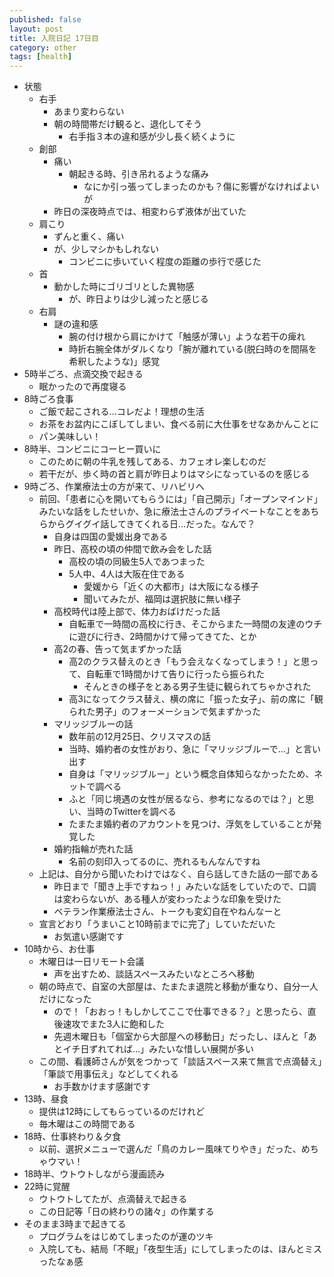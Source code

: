 ```yaml
---
published: false
layout: post
title: 入院日記 17日目
category: other
tags: [health]
---
```


- 状態
  - 右手
    - あまり変わらない
    - 朝の時間帯だけ観ると、退化してそう
      - 右手指３本の違和感が少し長く続くように
  - 創部
    - 痛い
      - 朝起きる時、引き吊れるような痛み
        - なにか引っ張ってしまったのかも？傷に影響がなければよいが
    - 昨日の深夜時点では、相変わらず液体が出ていた
  - 肩こり
    - ずんと重く、痛い
    - が、少しマシかもしれない
      - コンビニに歩いていく程度の距離の歩行で感じた
  - 首
    - 動かした時にゴリゴリとした異物感
      - が、昨日よりは少し減ったと感じる
  - 右肩
    - 謎の違和感
      - 腕の付け根から肩にかけて「触感が薄い」ような若干の痺れ
      - 時折右腕全体がダルくなり「腕が離れている(脱臼時のを間隔を希釈したような)」感覚
- 5時半ごろ、点滴交換で起きる
  - 眠かったので再度寝る
- 8時ごろ食事
  - ご飯で起こされる…コレだよ！理想の生活
  - お茶をお盆内にこぼしてしまい、食べる前に大仕事をせなあかんことに
  - パン美味しい！
- 8時半、コンビニにコーヒー買いに
  - このために朝の牛乳を残してある、カフェオレ楽しむのだ
  - 若干だが、歩く時の首と肩が昨日よりはマシになっているのを感じる
- 9時ごろ、作業療法士の方が来て、リハビリへ
  - 前回、「患者に心を開いてもらうには」「自己開示」「オープンマインド」みたいな話をしたせいか、急に療法士さんのプライベートなことをあちらからグイグイ話してきてくれる日…だった。なんで？
    - 自身は四国の愛媛出身である
    - 昨日、高校の頃の仲間で飲み会をした話
      - 高校の頃の同級生5人であつまった
      - 5人中、4人は大阪在住である
        - 愛媛から「近くの大都市」は大阪になる様子
        - 聞いてみたが、福岡は選択肢に無い様子
    - 高校時代は陸上部で、体力おばけだった話
      - 自転車で一時間の高校に行き、そこからまた一時間の友達のウチに遊びに行き、2時間かけて帰ってきてた、とか
    - 高2の春、告って気まずかった話
      - 高2のクラス替えのとき「もう会えなくなってしまう！」と思って、自転車で1時間かけて告りに行ったら振られた
        - そんときの様子をとある男子生徒に観られてちゃかされた
      - 高3になってクラス替え、横の席に「振った女子」、前の席に「観られた男子」のフォーメーションで気まずかった
    - マリッジブルーの話
      - 数年前の12月25日、クリスマスの話
      - 当時、婚約者の女性がおり、急に「マリッジブルーで…」と言い出す
      - 自身は「マリッジブルー」という概念自体知らなかったため、ネットで調べる
      - ふと「同じ境遇の女性が居るなら、参考になるのでは？」と思い、当時のTwitterを調べる
      - たまたま婚約者のアカウントを見つけ、浮気をしていることが発覚した
    - 婚約指輪が売れた話
      - 名前の刻印入ってるのに、売れるもんなんですね
  - 上記は、自分から聞いたわけではなく、自ら話してきた話の一部である
    - 昨日まで「聞き上手ですねっ！」みたいな話をしていたので、口調は変わらないが、ある種人が変わったような印象を受けた
    - ベテラン作業療法士さん、トークも変幻自在やねんなーと
  - 宣言どおり「うまいこと10時前までに完了」していただいた
    - お気遣い感謝です
- 10時から、お仕事
  - 木曜日は一日リモート会議
    - 声を出すため、談話スペースみたいなところへ移動
  - 朝の時点で、自室の大部屋は、たまたま退院と移動が重なり、自分一人だけになった
    - ので！「おおっ！もしかしてここで仕事できる？」と思ったら、直後速攻でまた3人に飽和した
    - 先週木曜日も「個室から大部屋への移動日」だったし、ほんと「あとイチ日ずれてれば…」みたいな惜しい展開が多い
  - この間、看護師さんが気をつかって「談話スペース来て無言で点滴替え」「筆談で用事伝え」などしてくれる
    - お手数かけます感謝です
- 13時、昼食
  - 提供は12時にしてもらっているのだけれど
  - 毎木曜はこの時間である
- 18時、仕事終わり＆夕食
  - 以前、選択メニューで選んだ「鳥のカレー風味てりやき」だった、めちゃウマい！
- 18時半、ウトウトしながら漫画読み
- 22時に覚醒
  - ウトウトしてたが、点滴替えで起きる
  - この日記等「日の終わりの諸々」の作業する
- そのまま3時まで起きてる
  - プログラムをはじめてしまったのが運のツキ
  - 入院しても、結局「不眠」「夜型生活」にしてしまったのは、ほんとミスったなぁ感

